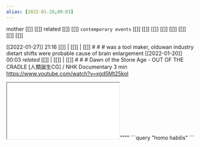 ```yaml
---
alias: [2022-01-20,00:03]
---
```

 mother [[]] [[]]
 related [[]] [[]]
 `contemporary events` [[]] [[]] [[]] [[]] [[]] [[]] [[]] [[]]

[[2022-01-27]] 21:16 [[]] | [[]] | [[]] # # #
was a tool maker, olduwan industry
dietart shifts were probable cause of brain enlargement
[[2022-01-20]] 00:03 _related_ [[]] | [[]] | [[]] # # #
Dawn of the Stone Age - OUT OF THE CRADLE [人類誕生CG] / NHK Documentary
3 min
https://www.youtube.com/watch?v=xgd5Mt25koI
<iframe src=“https://www.youtube.com/watch?v=xgd5Mt25koI“ width=“600” height=“500” ></iframe>””””
```query
"homo habilis"
```